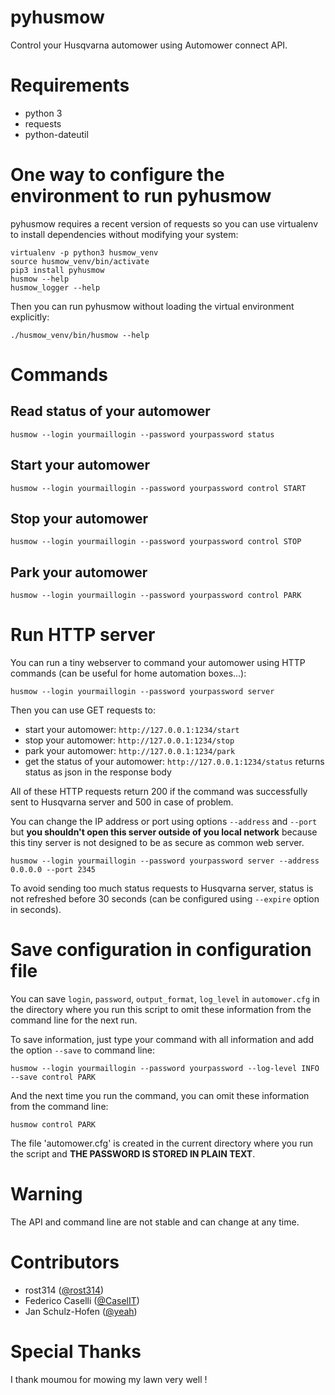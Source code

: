 # pyhusmow
Control your Husqvarna automower using Automower connect API.

# Requirements
  + python 3
  + requests
  + python-dateutil

# One way to configure the environment to run pyhusmow

pyhusmow requires a recent version of requests so you can use virtualenv to install dependencies without modifying your system:

    virtualenv -p python3 husmow_venv
    source husmow_venv/bin/activate
    pip3 install pyhusmow
    husmow --help
    husmow_logger --help

Then you can run pyhusmow without loading the virtual environment explicitly:

    ./husmow_venv/bin/husmow --help

# Commands
## Read status of your automower
    husmow --login yourmaillogin --password yourpassword status

## Start your automower
    husmow --login yourmaillogin --password yourpassword control START

## Stop your automower
    husmow --login yourmaillogin --password yourpassword control STOP

## Park your automower
    husmow --login yourmaillogin --password yourpassword control PARK

# Run HTTP server

You can run a tiny webserver to command your automower using HTTP commands (can be useful for home automation boxes...):

    husmow --login yourmaillogin --password yourpassword server

Then you can use GET requests to:
* start your automower: `http://127.0.0.1:1234/start`
* stop your automower: `http://127.0.0.1:1234/stop`
* park your automower: `http://127.0.0.1:1234/park`
* get the status of your automower: `http://127.0.0.1:1234/status` returns status as json in the response body

All of these HTTP requests return 200 if the command was successfully sent to Husqvarna server and 500 in case of problem.

You can change the IP address or port using options `--address` and `--port` but **you shouldn't open this server outside of you local network** because this tiny server is not designed to be as secure as common web server.

    husmow --login yourmaillogin --password yourpassword server --address 0.0.0.0 --port 2345

To avoid sending too much status requests to Husqvarna server, status is not refreshed before 30 seconds (can be configured using `--expire` option in seconds).

# Save configuration in configuration file

You can save `login`, `password`, `output_format`, `log_level` in `automower.cfg` in the directory where you run this script to omit these information from the command line for the next run.

To save information, just type your command with all information and add the option `--save` to command line:

    husmow --login yourmaillogin --password yourpassword --log-level INFO --save control PARK

And the next time you run the command, you can omit these information from the command line:

    husmow control PARK

The file 'automower.cfg' is created in the current directory where you run the script and **THE PASSWORD IS STORED IN PLAIN TEXT**.

# Warning
The API and command line are not stable and can change at any time.

# Contributors
* rost314 ([@rost314](https://github.com/rost314))
* Federico Caselli ([@CaselIT](https://github.com/CaselIT))
* Jan Schulz-Hofen ([@yeah](https://github.com/yeah))

# Special Thanks
I thank moumou for mowing my lawn very well !
